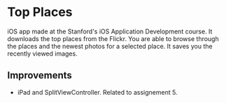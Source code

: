 # Top Places

iOS app made at the Stanford's iOS Application Development course. It downloads the top places from the Flickr. You are able to browse through the places and the newest photos for a selected place. It saves you the recently viewed images.

## Improvements

- iPad and SplitViewController. Related to assignement 5.
